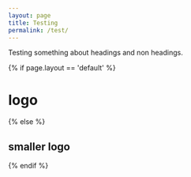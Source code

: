 ```yaml
---
layout: page
title: Testing
permalink: /test/
---
```


Testing something about headings and non headings.

{% if page.layout == 'default' %}
  <h1>logo</h1>
{% else %}
  <h2>smaller logo</h2>
{% endif %}